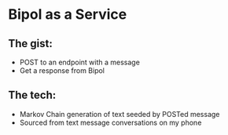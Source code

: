# Bipol as a Service

## The gist:
  * POST to an endpoint with a message
  * Get a response from Bipol

## The tech:
  * Markov Chain generation of text seeded by POSTed message
  * Sourced from text message conversations on my phone
